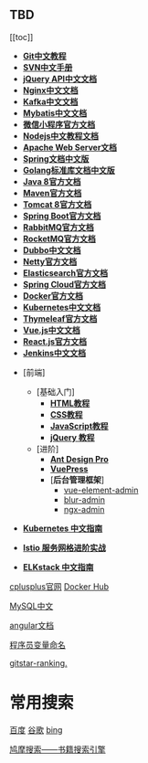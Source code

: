 ## TBD

[[toc]]

 - [**Git中文教程**](https://git-scm.com/book/zh/v2)
 - [**SVN中文手册**](http://svnbook.red-bean.com/nightly/zh/index.html)
 - [**jQuery API中文文档**](https://jquery.cuishifeng.cn/)
 - [**Nginx中文文档**](https://www.nginx.cn/doc/index.html)
 - [**Kafka中文文档**](https://kafka.apachecn.org/)
 - [**Mybatis中文文档**](https://mybatis.org/mybatis-3/zh/index.html)
 - [**微信小程序官方文档**](https://developers.weixin.qq.com/miniprogram/dev/framework/)
 - [**Nodejs中文教程文档**](http://nodejs.cn/learn)
 - [**Apache Web Server文档**](http://httpd.apache.org/docs/)
 - [**Spring文档中文版**](https://www.springcloud.cc/spring-reference.html)
 - [**Golang标准库文档中文版**](https://studygolang.com/pkgdoc)
 - [**Java 8官方文档**](https://docs.oracle.com/javase/8/docs/api/index.html)
 - [**Maven官方文档**](http://maven.apache.org/guides/)
 - [**Tomcat 8官方文档**](http://tomcat.apache.org/tomcat-8.0-doc/index.html)
 - [**Spring Boot官方文档**](https://docs.spring.io/spring-boot/docs/current/reference/htmlsingle/)
 - [**RabbitMQ官方文档**](https://www.rabbitmq.com/documentation.html)
 - [**RocketMQ官方文档**](http://rocketmq.apache.org/docs/quick-start/)
 - [**Dubbo中文文档**](https://dubbo.apache.org/zh/docs/)
 - [**Netty官方文档**](https://netty.io/wiki/index.html)
 - [**Elasticsearch官方文档**](https://www.elastic.co/guide/en/elasticsearch/reference/current/index.html)
 - [**Spring Cloud官方文档**](https://spring.io/projects/spring-cloud)
 - [**Docker官方文档**](https://docs.docker.com/get-started/)
 - [**Kubernetes中文文档**](https://kubernetes.io/zh/docs/home/)
 - [**Thymeleaf官方文档**](https://www.thymeleaf.org/documentation.html)
 - [**Vue.js中文文档**](https://cn.vuejs.org/v2/guide/)
 - [**React.js官方文档**](https://reactjs.org/docs/getting-started.html)
 - [**Jenkins中文文档**](https://www.jenkins.io/zh/doc/)

* [前端]
    * [基础入门]
        * [**HTML教程**](https://www.runoob.com/html/html-tutorial.html)
        * [**CSS教程**](https://www.runoob.com/css/css-tutorial.html)
        * [**JavaScript教程**](https://www.runoob.com/js/js-tutorial.html)
        * [**jQuery 教程**](https://www.runoob.com/jquery/jquery-tutorial.html)
    * [进阶]
        * [**Ant Design Pro**](https://pro.ant.design/zh-CN/)
        * [**VuePress**](https://vuepress.vuejs.org/zh/)
        * [**后台管理框架**]
            * [vue-element-admin](https://github.com/PanJiaChen/vue-element-admin)
            * [blur-admin](https://github.com/akveo/blur-admin)
            * [ngx-admin](https://github.com/akveo/ngx-admin)

* [**Kubernetes 中文指南**](https://jimmysong.io/kubernetes-handbook/)
* [**Istio 服务网格进阶实战**](https://www.servicemesher.com/istio-handbook/)
* [**ELKstack 中文指南**](https://elkguide.elasticsearch.cn/)

[cplusplus官网](http://www.cplusplus.com/)
[Docker Hub](https://hub.docker.com/)

[MySQL中文](https://www.mysqlzh.com/)

[angular文档](https://angular.cn/)

[程序员变量命名](https://unbug.github.io/codelf/)

[gitstar-ranking.](https://gitstar-ranking.com/)

# 常用搜索

[百度](https://www.baidu.com/)
[谷歌](https://www.google.com)
[bing](https://www.bing.com/)







[鸠摩搜索——书籍搜索引擎](https://www.jiumodiary.com/)
